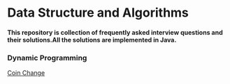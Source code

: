 # Data Structure and Algorithms 
#### This repository is collection of frequently asked interview questions and their solutions.All the solutions are implemented in Java.

### Dynamic Programming
[Coin Change](https://github.com/codeatmordor/Algorithms/blob/master/src/org/gks/problems/dp/CoinChange.java)

